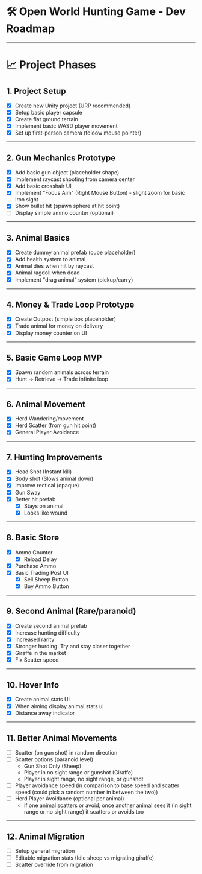 # 🛠️ Open World Hunting Game - Dev Roadmap
---

# 📈 Project Phases

## 1. Project Setup
- [x] Create new Unity project (URP recommended)
- [x] Setup basic player capsule
- [x] Create flat ground terrain
- [x] Implement basic WASD player movement
- [x] Set up first-person camera (foloow mouse pointer)

---

## 2. Gun Mechanics Prototype
- [x] Add basic gun object (placeholder shape)
- [x] Implement raycast shooting from camera center
- [x] Add basic crosshair UI
- [x] Implement "Focus Aim" (Right Mouse Button) - slight zoom for basic iron sight
- [x] Show bullet hit (spawn sphere at hit point)
- [ ] Display simple ammo counter (optional)

---

## 3. Animal Basics
- [x] Create dummy animal prefab (cube placeholder)
- [x] Add health system to animal
- [x] Animal dies when hit by raycast
- [x] Animal ragdoll when dead
- [x] Implement "drag animal" system (pickup/carry)

---

## 4. Money & Trade Loop Prototype
- [x] Create Outpost (simple box placeholder)
- [x] Trade animal for money on delivery
- [x] Display money counter on UI

---

## 5. Basic Game Loop MVP
- [x] Spawn random animals across terrain
- [x] Hunt → Retrieve → Trade infinite loop

---

## 6. Animal Movement
- [x] Herd Wandering/movement
- [x] Herd Scatter (from gun hit point)
- [x] General Player Avoidance

---

## 7. Hunting Improvements
- [x] Head Shot (Instant kill)
- [x] Body shot (Slows animal down)
- [x] Improve rectical (opaque)
- [x] Gun Sway
- [x] Better hit prefab
  - [x] Stays on animal
  - [x] Looks like wound
     
---
## 8. Basic Store
- [x] Ammo Counter
  - [x] Reload Delay
- [x] Purchase Ammo
- [x] Basic Trading Post UI
  - [x] Sell Sheep Button
  - [x] Buy Ammo Button 

---
## 9. Second Animal (Rare/paranoid)
- [x] Create second animal prefab
- [x] Increase hunting difficulty
- [x] Increased rarity
- [x] Stronger hurding. Try and stay closer together
- [x] Giraffe in the market
- [x] Fix Scatter speed

---
## 10. Hover Info
- [x] Create animal stats UI
- [x] When aiming display animal stats ui
- [x] Distance away indicator

---
## 11. Better Animal Movements
- [ ] Scatter (on gun shot) in random direction
- [ ] Scatter options (paranoid level)
  - Gun Shot Only (Sheep)
  - Player in no sight range or gunshot (Giraffe)
  - Player in sight range, no sight range, or gunshot
- [ ] Player avoidance speed (in comparison to base speed and scatter speed (could pick a random number in between the two))
- [ ] Herd Player Avoidance (optional per animal)
  - if one animal scatters or avoid, once another animal sees it (in sight range or no sight range) it scatters or avoids too

--- 
## 12. Animal Migration
- [ ] Setup general migration
- [ ] Editable migration stats (Idle sheep vs migrating giraffe)
- [ ] Scatter override from migration
